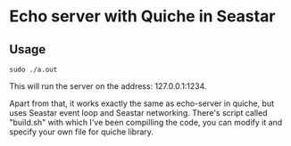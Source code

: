 # Echo server with Quiche in Seastar

## Usage
```
sudo ./a.out
```
This will run the server on the address: 127.0.0.1:1234.

Apart from that, it works exactly the same as echo-server in quiche, but uses Seastar event loop and Seastar networking.
There's script called "build.sh" with which I've been compilling the code, you can modify it and specify your own file for quiche library.

